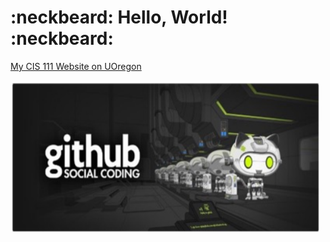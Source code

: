 # :neckbeard: Hello, World! :neckbeard:

[My CIS 111 Website on UOregon](http://pages.uoregon.edu/corinnc/111/)

![github social coding logo](images/github-image.png)

